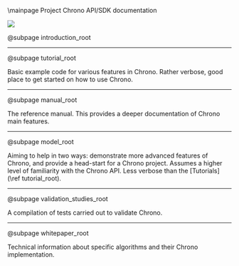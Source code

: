 \mainpage Project Chrono API/SDK documentation

![](carousel_chronoengine.jpg)

@subpage introduction_root

---

@subpage tutorial_root

Basic example code for various features in Chrono. Rather verbose, good place to get started on how to use Chrono.

---

@subpage manual_root

The reference manual. This provides a deeper documentation of Chrono main features.



---

@subpage model_root

Aiming to help in two ways: demonstrate more advanced features of Chrono, and provide a head-start for a Chrono project. Assumes a higher level of familiarity with the Chrono API. Less verbose than the [Tutorials](\ref tutorial_root).


---

@subpage validation_studies_root

A compilation of tests carried out to validate Chrono.

---

@subpage whitepaper_root

Technical information about specific algorithms and their Chrono implementation.
